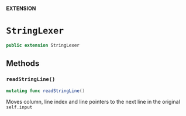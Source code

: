 **EXTENSION**

# `StringLexer`
```swift
public extension StringLexer
```

## Methods
### `readStringLine()`

```swift
mutating func readStringLine()
```

Moves column, line index and line pointers to the next line in the original
`self.input`
